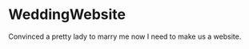 WeddingWebsite
==============

Convinced a pretty lady to marry me now I need to make us a website.
